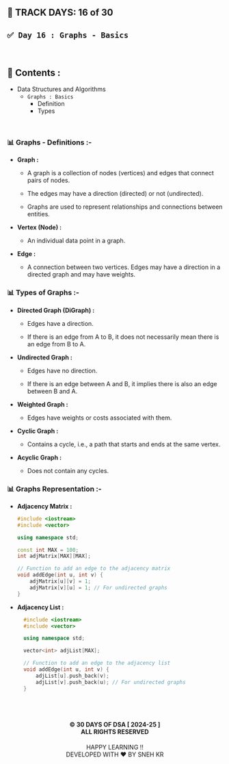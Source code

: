 ## 📅 TRACK DAYS: 16 of 30

## `✅ Day 16 : Graphs - Basics`

</br>

## 📑 Contents :

- Data Structures and Algorithms
  - `Graphs : Basics`
    - Definition
    - Types

</br>

### 📊 Graphs - Definitions :-

- **Graph :**

  - A graph is a collection of nodes (vertices) and edges that connect pairs of nodes.

  - The edges may have a direction (directed) or not (undirected).

  - Graphs are used to represent relationships and connections between entities.

- **Vertex (Node) :**

  - An individual data point in a graph.

- **Edge :**

  - A connection between two vertices. Edges may have a direction in a directed graph and may have weights.

### 📊 Types of Graphs :-

- **Directed Graph (DiGraph) :**

  - Edges have a direction.

  - If there is an edge from A to B, it does not necessarily mean there is an edge from B to A.

- **Undirected Graph :**

  - Edges have no direction.

  - If there is an edge between A and B, it implies there is also an edge between B and A.

- **Weighted Graph :**

  - Edges have weights or costs associated with them.

- **Cyclic Graph :**

  - Contains a cycle, i.e., a path that starts and ends at the same vertex.

- **Acyclic Graph :**

  - Does not contain any cycles.

### 📊 Graphs Representation :-

- **Adjacency Matrix :**

  ```cpp
  #include <iostream>
  #include <vector>

  using namespace std;

  const int MAX = 100;
  int adjMatrix[MAX][MAX];

  // Function to add an edge to the adjacency matrix
  void addEdge(int u, int v) {
      adjMatrix[u][v] = 1;
      adjMatrix[v][u] = 1; // For undirected graphs
  }

  ```

- **Adjacency List :**

  ```cpp
    #include <iostream>
    #include <vector>

    using namespace std;

    vector<int> adjList[MAX];

    // Function to add an edge to the adjacency list
    void addEdge(int u, int v) {
        adjList[u].push_back(v);
        adjList[v].push_back(u); // For undirected graphs
    }

  ```

</br></br>

<h4 align="center">
  © 30 DAYS OF DSA [ 2024-25 ] </br>
  ALL RIGHTS RESERVED
</h4>

<p align="center">
  HAPPY LEARNING !!</br>
  DEVELOPED WITH ❤️ BY SNEH KR 
</p>
